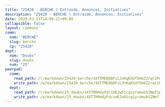 ```yaml
---
title: "25420 - BERCHE | Entraide, Annonces, Initiatives"
description: "25420 - BERCHE | Entraide, Annonces, Initiatives"
date: 2020-01-11T14:09:21+09:00
collapsible: false
layout: commune
comm:
  nom: "BERCHE"
  slug: berche
  cp: "25420"
dept:
  nom: "Doubs"
  slug: doubs
  num: "25"
peerpad:
  comm:
    read_path: /r/markdown/25420_berche/4XTTMEBQ8FzLJnKqKXUY5H4Z2rqt1PeqxfKAJaAEhed17aCSB
    write_path: /w/markdown/25420_berche/4XTTMEBQ8FzLJnKqKXUY5H4Z2rqt1PeqxfKAJaAEhed17aCSB-K3TgUSfzy8A7nRFefi3eysrNKDe278d8TMWkkbkPQZfG86RqMuTKUAHTFwChj7mqDS1VmxDacrAg8NCFTh35tKah85bqnRvs76wLf9w9MwN5bpe33tQtH6Zsjyd1zFhTPPmnGnkF
  dept:
    read_path: /r/markdown/25_doubs/4XTTM9HdyFdcsmEJw91cq1yramubS2Nmf1ps2s84xcMxY74Zv
    write_path: /w/markdown/25_doubs/4XTTM9HdyFdcsmEJw91cq1yramubS2Nmf1ps2s84xcMxY74Zv-K3TgURza6A4QY75MscA2g52nUX9tjMQaHW9mgBSgyRKNNp3M6gkaXA9iDDtpbSx22mTSZbQLYS1izbwsznz8e9u5BERCmGKxZ379xV2nAaDe1bGyxrjytc7G1EcbGtknRFYQ1Lxp
---
```


